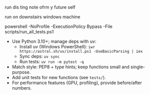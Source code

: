 run dis ting note ofrm y future self

run on downstairs windows machine

powershell -NoProfile -ExecutionPolicy Bypass -File scripts/run_all_tests.ps1

- Use Python 3.10+; manage deps with uv:
  - Install uv (Windows PowerShell): `iwr https://astral.sh/uv/install.ps1 -UseBasicParsing | iex`
  - Sync deps: `uv sync`
  - Run tests: `uv run -m pytest -q`
- Match style: PEP8 + type hints; keep functions small and single-purpose.
- Add unit tests for new functions (see `tests/`).
- For performance features (GPU, profiling), provide before/after numbers.


